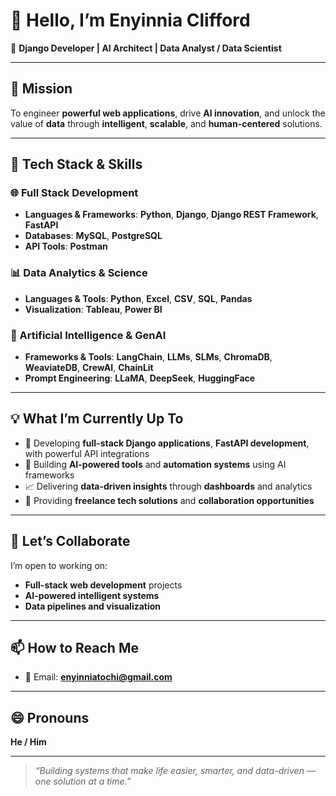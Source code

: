 # 👋 Hello, I’m Enyinnia Clifford

🎯 **Django Developer | AI Architect | Data Analyst / Data Scientist**

---

## 🚀 Mission  
To engineer **powerful web applications**, drive **AI innovation**, and unlock the value of **data** through **intelligent**, **scalable**, and **human-centered** solutions.

---

## 🔧 Tech Stack & Skills

### 🌐 Full Stack Development
- **Languages & Frameworks**: **Python**, **Django**, **Django REST Framework**, **FastAPI**
- **Databases**: **MySQL**, **PostgreSQL**
- **API Tools**: **Postman**

### 📊 Data Analytics & Science
- **Languages & Tools**: **Python**, **Excel**, **CSV**, **SQL**, **Pandas**
- **Visualization**: **Tableau**, **Power BI**

### 🤖 Artificial Intelligence & GenAI
- **Frameworks & Tools**: **LangChain**, **LLMs**, **SLMs**, **ChromaDB**, **WeaviateDB**, **CrewAI**, **ChainLit**
- **Prompt Engineering**: **LLaMA**, **DeepSeek**, **HuggingFace**

---

## 💡 What I’m Currently Up To
- 🔧 Developing **full-stack Django applications**, **FastAPI development**,  with powerful API integrations  
- 🤖 Building **AI-powered tools** and **automation systems** using AI frameworks  
- 📈 Delivering **data-driven insights** through **dashboards** and analytics  
- 💼 Providing **freelance tech solutions** and **collaboration opportunities**

---

## 🤝 Let’s Collaborate
I’m open to working on:
- **Full-stack web development** projects  
- **AI-powered intelligent systems**  
- **Data pipelines and visualization**  

---

## 📫 How to Reach Me
- 📧 Email: **enyinniatochi@gmail.com**

---

## 😄 Pronouns  
**He / Him**

---

> *“Building systems that make life easier, smarter, and data-driven — one solution at a time.”*
